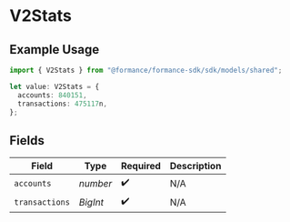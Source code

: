 # V2Stats

## Example Usage

```typescript
import { V2Stats } from "@formance/formance-sdk/sdk/models/shared";

let value: V2Stats = {
  accounts: 840151,
  transactions: 475117n,
};
```

## Fields

| Field              | Type               | Required           | Description        |
| ------------------ | ------------------ | ------------------ | ------------------ |
| `accounts`         | *number*           | :heavy_check_mark: | N/A                |
| `transactions`     | *BigInt*           | :heavy_check_mark: | N/A                |